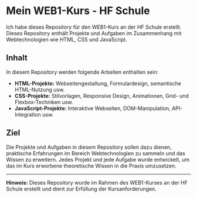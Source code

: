 # Mein WEB1-Kurs - HF Schule

Ich habe dieses Repository für den WEB1-Kurs an der HF Schule erstellt. Dieses Repository enthält Projekte und Aufgaben im Zusammenhang mit Webtechnologien wie HTML, CSS und JavaScript.

## Inhalt

In diesem Repository werden folgende Arbeiten enthalten sein:

- **HTML-Projekte:** Webseitengestaltung, Formulardesign, semantische HTML-Nutzung usw.
- **CSS-Projekte:** Stilvorlagen, Responsive Design, Animationen, Grid- und Flexbox-Techniken usw.
- **JavaScript-Projekte:** Interaktive Webseiten, DOM-Manipulation, API-Integration usw.

## Ziel

Die Projekte und Aufgaben in diesem Repository sollen dazu dienen, praktische Erfahrungen im Bereich Webtechnologien zu sammeln und das Wissen zu erweitern. Jedes Projekt und jede Aufgabe wurde entwickelt, um das im Kurs erworbene theoretische Wissen in die Praxis umzusetzen.

---

**Hinweis:** Dieses Repository wurde im Rahmen des WEB1-Kurses an der HF Schule erstellt und dient zur Erfüllung der Kursanforderungen.


